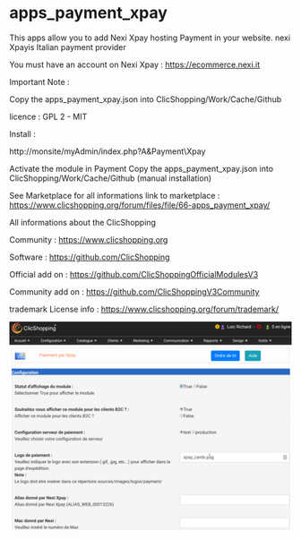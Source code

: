 # apps_payment_xpay

This apps allow you to add Nexi Xpay hosting Payment in your website.
nexi Xpayis Italian payment provider

You must have an account on Nexi Xpay : https://ecommerce.nexi.it

Important Note :

Copy the apps_payment_xpay.json into ClicShopping/Work/Cache/Github

licence  : GPL 2 - MIT

Install :

http://monsite/myAdmin/index.php?A&Payment\Xpay

Activate the module in Payment
Copy the apps_payment_xpay.json into ClicShopping/Work/Cache/Github (manual installation)

See Marketplace for all informations
link to marketplace : https://www.clicshopping.org/forum/files/file/66-apps_payment_xpay/


All informations about the ClicShopping

 Community : https://www.clicshopping.org

 Software : https://github.com/ClicShopping

 Official add on : https://github.com/ClicShoppingOfficialModulesV3

 Community add on : https://github.com/ClicShoppingV3Community

 trademark License info : https://www.clicshopping.org/forum/trademark/ 



![image](https://github.com/ClicShoppingOfficialModulesV3/apps_payment_xpay/blob/master/ModuleInfosJson/image.png)


